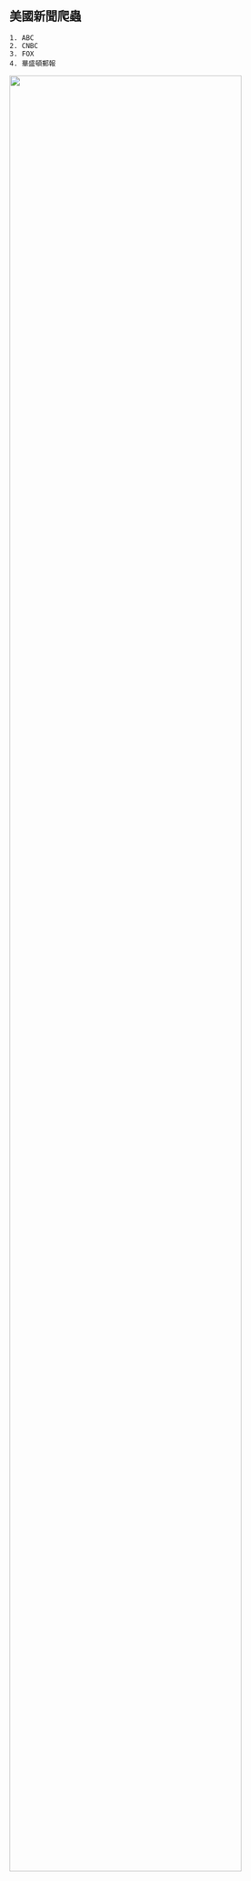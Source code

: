 ## 美國新聞爬蟲 

```
1. ABC
2. CNBC
3. FOX
4. 華盛頓郵報
```

<img width="90%" height="90%" src="https://github.com/a10423006/News_crawler/blob/master/image/table.png">

